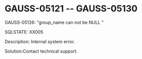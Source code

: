 # GAUSS-05121 -- GAUSS-05130<a name="EN-US_TOPIC_0302073172"></a>

GAUSS-05126: "group\_name can not be NULL "

SQLSTATE: XX005

Description: Internal system error.

Solution:Contact technical support.

